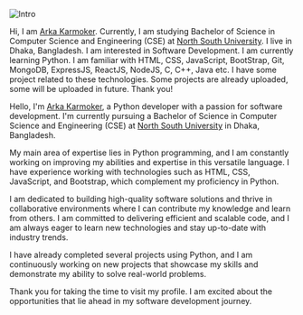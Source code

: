 <!---
ArkaKarmoker/ArkaKarmoker is a ✨ special ✨ repository because its `README.md` (this file) appears on your GitHub profile.
You can click the Preview link to take a look at your changes.
--->
<!-- ![Into](https://user-images.githubusercontent.com/91338507/190421115-e71f143f-32af-4734-83e4-1d4c9f8a7b49.png) -->
![Intro](https://user-images.githubusercontent.com/91338507/211417231-6819ffe9-ffbe-432b-8472-81cd7621d2d2.png)

Hi, I am <a href="https://www.instagram.com/arka_karmoker/">Arka Karmoker</a>. Currently, I am studying Bachelor of Science in Computer Science and Engineering (CSE) at <a href="http://www.northsouth.edu/">North South University</a>. I live in Dhaka, Bangladesh. I am interested in Software Development. I am currently learning Python. I am familiar with HTML, CSS, JavaScript, BootStrap, Git, MongoDB, ExpressJS, ReactJS, NodeJS, C, C++, Java etc. I have some project related to these technologies. Some projects are already uploaded, some will be uploaded in future. Thank you!

Hello, I'm [Arka Karmoker](https://www.instagram.com/arka_karmoker/), a Python developer with a passion for software development. I'm currently pursuing a Bachelor of Science in Computer Science and Engineering (CSE) at [North South University](http://www.northsouth.edu/) in Dhaka, Bangladesh. 

My main area of expertise lies in Python programming, and I am constantly working on improving my abilities and expertise in this versatile language. I have experience working with technologies such as HTML, CSS, JavaScript, and Bootstrap, which complement my proficiency in Python.

I am dedicated to building high-quality software solutions and thrive in collaborative environments where I can contribute my knowledge and learn from others. I am committed to delivering efficient and scalable code, and I am always eager to learn new technologies and stay up-to-date with industry trends.

I have already completed several projects using Python, and I am continuously working on new projects that showcase my skills and demonstrate my ability to solve real-world problems.

Thank you for taking the time to visit my profile. I am excited about the opportunities that lie ahead in my software development journey.
